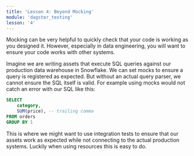 ```yaml
---
title: 'Lesson 4: Beyond Mocking'
module: 'dagster_testing'
lesson: '4'
---
```


Mocking can be very helpful to quickly check that your code is working as you designed it. However, especially in data engineering, you will want to ensure your code works with other systems.

Imagine we are writing assets that execute SQL queries against our production data warehouse in Snowflake. We can set mocks to ensure a query is registered as expected. But without an actual query parser, we cannot ensure the SQL itself is valid. For example using mocks would not catch an error with our SQL like this:

```sql
SELECT
    category,
    SUM(price), -- trailing comma
FROM orders
GROUP BY 1
```

This is where we might want to use integration tests to ensure that our assets work as expected while not connecting to the actual production systems. Luckily when using resources this is easy to do.